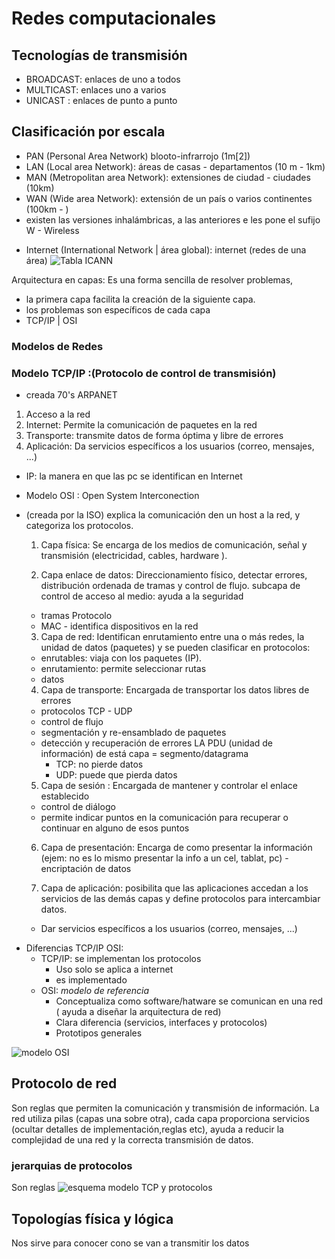 # Redes computacionales


## Tecnologías de transmisión
- BROADCAST: enlaces de uno a todos
- MULTICAST: enlaces uno a varios
- UNICAST : enlaces de punto a punto

## Clasificación por escala
- PAN (Personal Area Network) blooto-infrarrojo (1m[2])
- LAN (Local area Network): áreas de casas - departamentos (10 m - 1km)
- MAN (Metropolitan area Network): extensiones de ciudad - ciudades (10km)
- WAN (Wide area Network): extensión de un país o varios continentes (100km - )
- existen las versiones inhalámbricas, a las anteriores e les pone el sufijo W - Wireless

* Internet (International Network | área global): internet (redes de una área)
![Tabla ICANN](https://static.platzi.com/media/user_upload/Screen%20Shot%202021-02-18%20at%206.31.55%20PM-d14b33e1-2cf5-4fa2-af06-44f19234986e.jpg)


Arquitectura en capas:  Es una forma sencilla de resolver problemas, 
  - la primera capa facilita la creación de la siguiente capa.
  - los problemas son específicos de cada capa
  - TCP/IP | OSI

### Modelos de Redes

### Modelo TCP/IP :(Protocolo de control de transmisión)
- creada 70's ARPANET

1. Acceso a la red
2. Internet:
    Permite la comunicación de paquetes en la red
3. Transporte:
    transmite datos de forma óptima y libre de errores
4. Aplicación:
    Da servicios específicos a los usuarios (correo, mensajes, ...)

- IP: la manera en que las pc se identifican en Internet
  <!-- Es un protocolo se encarga del ruteo (caminos que va a tomar)
  Rangos de la IP
  127.0.0.1 -> localhost (IPV4 - IPV6)
  clases de redes : ICANN IANA -->



- Modelo OSI : Open System Interconection 
- (creada por la ISO)  explica la comunicación den un host a la red, y categoriza los protocolos.
  

  1. Capa física: 
    Se encarga de los medios de comunicación, señal y transmisión (electricidad, cables, hardware ).
  
  2. Capa enlace de datos:
    Direccionamiento físico, detectar errores, distribución ordenada de tramas y control de flujo.
    subcapa de control de acceso al medio: ayuda a la seguridad
    * tramas
  Protocolo
  - MAC - identifica dispositivos en la red

  3. Capa de red: 
    Identifican enrutamiento entre una o más redes, la unidad de datos (paquetes) y se pueden clasificar en protocolos:
    - enrutables: viaja con los paquetes (IP).
    - enrutamiento: permite seleccionar rutas
    * datos
  
  4. Capa de transporte: 
    Encargada de transportar los datos libres de errores 
    - protocolos TCP - UDP
    - control de flujo
    - segmentación y re-ensamblado de paquetes
    - detección y recuperación de errores
    LA PDU (unidad de información) de está capa = segmento/datagrama
      - TCP: no pierde datos
      - UDP: puede que pierda datos

  5. Capa de sesión : 
    Encargada de mantener y controlar el enlace establecido
    - control de diálogo
    - permite indicar puntos en la comunicación para recuperar o continuar en alguno de esos puntos

  6. Capa de presentación: 
    Encarga de como presentar la información (ejem: no es lo mismo presentar la info a un cel, tablat, pc)
    -encriptación de datos
  
  7. Capa de aplicación: 
    posibilita que las aplicaciones accedan a los servicios de las demás capas y define protocolos para intercambiar datos.
    - Dar servicios específicos a los usuarios (correo, mensajes, ...)

* Diferencias TCP/IP OSI: 
  * TCP/IP: se implementan los protocolos
      - Uso solo se aplica a internet
      - es implementado
  * OSI: _modelo de referencia_
      - Conceptualiza como software/hatware se comunican en una red ( ayuda a diseñar la arquitectura de red)
      - Clara diferencia (servicios, interfaces y protocolos)
      - Prototipos generales


![modelo OSI](https://upload.wikimedia.org/wikipedia/commons/thumb/8/8d/OSI_Model_v1.svg/langes-800px-OSI_Model_v1.svg.png)

## Protocolo de red
Son reglas que permiten la comunicación y transmisión de información.
La red utiliza pilas (capas una sobre otra), cada capa proporciona servicios (ocultar detalles de implementación,reglas etc), ayuda a reducir la complejidad de una red y la correcta transmisión de datos.

### jerarquias de protocolos 
Son reglas
  ![esquema modelo TCP y protocolos](https://static.platzi.com/media/user_upload/capas-tcp-53ea30d0-90e4-4abf-88e5-3f86b7b7b934.jpg)


  ## Topologías física y lógica

  Nos sirve para conocer cono se van a transmitir los datos